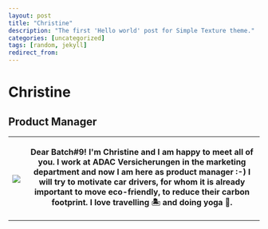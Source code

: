 ```yaml
---
layout: post
title: "Christine"
description: "The first 'Hello world' post for Simple Texture theme."
categories: [uncategorized]
tags: [random, jekyll]
redirect_from:
---
```

# Christine
<h2>Product Manager</h2>


<table>
  <tr>
    <th>
      <img src="https://github.com/team-cero/team-cero.github.io/blob/master/assets/images/christine.png">
    </th>
    <th>
      <p> Dear Batch#9! I'm Christine and I am happy to meet all of you. I work at ADAC Versicherungen in the marketing department and now I am here as product manager :-) I will try to motivate car drivers, for whom it is already important to move eco-friendly, to reduce their carbon footprint. I love travelling 🏝️ and doing yoga 🧘. </p>
    </th>
  </tr>  
  </table>
